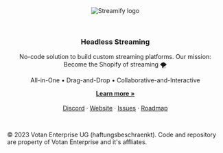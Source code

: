 <br />
<br />
<p align="center">
  <img alt="Streamify logo" src="https://d2fplzddl6myl4.cloudfront.net/logo/streamify_logo-red.svg">
</p>
<br />
<h3 align="center">
  Headless Streaming
</h3>
<p align="center">
  No-code solution to build custom streaming platforms. Our mission: Become the Shopify of streaming 🌪️
</p>
<p align="center">
  All-in-One • Drag-and-Drop • Collaborative-and-Interactive
</p>
<p align="center">
    <a href="https://streamifyplus.com"><strong>Learn more »</strong></a>
    <br />
    <br />
    <a href="https://discord.gg/Qct64q7z">Discord</a>
    ·
    <a href="https://streamifyplus.com">Website</a>
    ·
    <a href="https://github.com/streamify-com/streamify-core/issues">Issues</a>
    ·
    <a href="https://streamifyplus.com/roadmap">Roadmap</a>
  </p>
<br />

© 2023 Votan Enterprise UG (haftungsbeschraenkt). Code and repository are property of Votan Enterprise and it's affliates.
